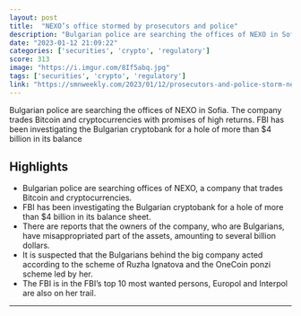 ```yaml
---
layout: post
title:  "NEXO’s office stormed by prosecutors and police"
description: "Bulgarian police are searching the offices of NEXO in Sofia. The company trades Bitcoin and cryptocurrencies with promises of high returns. FBI has been investigating the Bulgarian cryptobank for a hole of more than $4 billion in its balance"
date: "2023-01-12 21:09:22"
categories: ['securities', 'crypto', 'regulatory']
score: 313
image: "https://i.imgur.com/8If5abq.jpg"
tags: ['securities', 'crypto', 'regulatory']
link: "https://smnweekly.com/2023/01/12/prosecutors-and-police-storm-nexos-office-in-bulgaria/"
---
```


Bulgarian police are searching the offices of NEXO in Sofia. The company trades Bitcoin and cryptocurrencies with promises of high returns. FBI has been investigating the Bulgarian cryptobank for a hole of more than $4 billion in its balance

## Highlights

- Bulgarian police are searching offices of NEXO, a company that trades Bitcoin and cryptocurrencies.
- FBI has been investigating the Bulgarian cryptobank for a hole of more than $4 billion in its balance sheet.
- There are reports that the owners of the company, who are Bulgarians, have misappropriated part of the assets, amounting to several billion dollars.
- It is suspected that the Bulgarians behind the big company acted according to the scheme of Ruzha Ignatova and the OneCoin ponzi scheme led by her.
- The FBI is in the FBI’s top 10 most wanted persons, Europol and Interpol are also on her trail.

---
